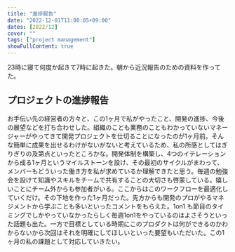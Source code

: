 ```yaml
---
title: "進捗報告"
date: "2022-12-01T11:00:05+09:00"
dates: [2022/12]
cover: ""
tags: ["project management"]
showFullContent: true
---
```


23時に寝て何度か起きて7時に起きた。朝から近況報告のための資料を作ってた。

## プロジェクトの進捗報告

お手伝い先の経営者の方々と、この1ヶ月で私がやったこと、開発の進捗、今後の展望などを打ち合わせした。組織のことも業務のこともわかっていないマネージャーがやってきて開発プロジェクトを仕切ることになったのが1ヶ月前。そんな簡単に成果を出せるわけがないがないと考えているため、私の所感としてはぎりぎりの及第点といったところかな。開発体制を構築し、4つのイテレーションから成る1ヶ月というマイルストーンを設け、その最初のサイクルがまわって、メンバーもどういった働き方を私が求めているか理解できたと思う。毎週の勉強会を設けて知識やスキルをチームで共有することの大切さも啓蒙している。嬉しいことにチーム外からも参加者がいる。ここからはこのワークフローを最適化していくだけ。その下地を作った1ヶ月だった。先方からも開発のプロがやるマネジメントから学ぶことも多いといったコメントをもらえた。1on1 も節目のタイミングでしかやっていなかったらしく毎週1on1をやっているのはよさそうといった話題も出た。一方で目標としている時期にこのプロダクトは何ができるのかわからないから次回はそれを明確にしてほしいといった要望もいただいた。この1ヶ月の私の課題として対応していきたい。
